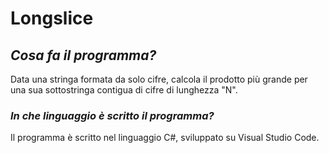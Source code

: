# Longslice

## _Cosa fa il programma?_
Data una stringa formata da solo cifre, calcola il prodotto più grande per una sua sottostringa contigua di cifre di lunghezza "N".






### _In che linguaggio è scritto il programma?_
Il programma è scritto nel linguaggio C#, sviluppato su Visual Studio Code.
